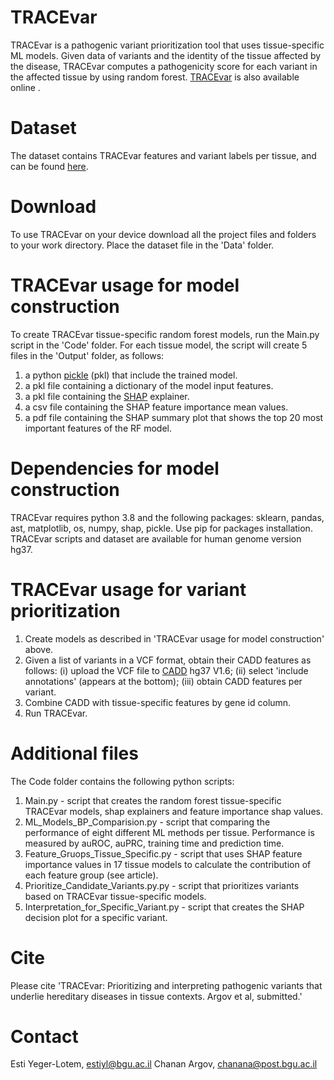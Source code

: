 # TRACEvar
TRACEvar is a pathogenic variant prioritization tool that uses tissue-specific ML models. Given data of variants and the identity of the tissue affected by the disease, TRACEvar computes a pathogenicity score for each variant in the affected tissue by using random forest. [TRACEvar](https://netbio.bgu.ac.il/tracevar/) is also available online . 

# Dataset
The dataset contains TRACEvar features and variant labels per tissue, and can be found [here](https://zenodo.org/record/5769155#.Yh9sEOhBwuU).

# Download
To use TRACEvar on your device download all the project files and folders to your work directory.
Place the dataset file in the 'Data' folder.

# TRACEvar usage for model construction
To create TRACEvar tissue-specific random forest models, run the Main.py script in the 'Code' folder. For each tissue model, the script will create 5 files in the 'Output' folder, as follows:
1. a python [pickle](https://docs.python.org/3/library/pickle.html) (pkl) that include the trained model.
2. a pkl file containing a dictionary of the model input features.
3. a pkl file containing the [SHAP](https://shap.readthedocs.io/en/latest/index.html) explainer.
4. a csv file containing the SHAP feature importance mean values.
5. a pdf file containing the SHAP summary plot that shows the top 20 most important features of the RF model.

# Dependencies for model construction
TRACEvar requires python 3.8 and the following packages: sklearn, pandas, ast, matplotlib, os, numpy, shap, pickle. Use pip for packages installation.
TRACEvar scripts and dataset are available for human genome version hg37.

# TRACEvar usage for variant prioritization
1. Create models as described in 'TRACEvar usage for model construction' above.
2. Given a list of variants in a VCF format, obtain their CADD features as follows: (i) upload the VCF file to [CADD](https://cadd.gs.washington.edu/score) hg37 V1.6; (ii) select 'include annotations' (appears at the bottom); (iii) obtain CADD features per variant.
3. Combine CADD with tissue-specific features by gene id column. 
4. Run TRACEvar.

# Additional files
The Code folder contains the following python scripts:
1. Main.py - script that creates the random forest tissue-specific TRACEvar models, shap explainers and feature importance shap values.
2. ML_Models_BP_Comparision.py - script that comparing the performance of eight different ML methods per tissue. Performance is measured by auROC, auPRC, training time and prediction time. 
3. Feature_Gruops_Tissue_Specific.py - script that uses SHAP feature importance values in 17 tissue models to calculate the contribution of each feature group (see article). 
4. Prioritize_Candidate_Variants.py.py - script that prioritizes variants based on TRACEvar tissue-specific models.
5. Interpretation_for_Specific_Variant.py - script that creates the SHAP decision plot for a specific variant. 

# Cite
Please cite 'TRACEvar: Prioritizing and interpreting pathogenic variants that underlie hereditary diseases in tissue contexts. Argov et al, submitted.'

# Contact
Esti Yeger-Lotem, estiyl@bgu.ac.il
Chanan Argov, chanana@post.bgu.ac.il
